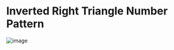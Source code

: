 # Inverted Right Triangle Number Pattern
![image](https://user-images.githubusercontent.com/75837613/135949686-1ddc9a1c-eb96-4652-8c5a-03fbdd2d8426.png)
